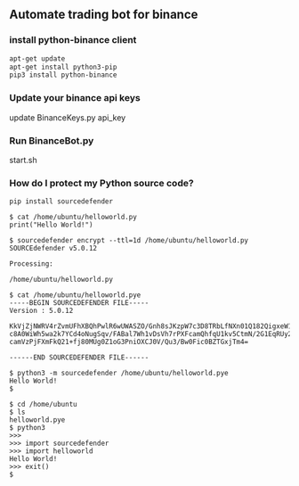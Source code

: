 ## Automate trading bot for binance

### install python-binance client

```bash
apt-get update
apt-get install python3-pip
pip3 install python-binance
```

### Update your binance api keys

update BinanceKeys.py  api_key

### Run BinanceBot.py

start.sh


### How do I protect my Python source code?

```
pip install sourcedefender

$ cat /home/ubuntu/helloworld.py
print("Hello World!")

$ sourcedefender encrypt --ttl=1d /home/ubuntu/helloworld.py
SOURCEdefender v5.0.12

Processing:

/home/ubuntu/helloworld.py

$ cat /home/ubuntu/helloworld.pye
-----BEGIN SOURCEDEFENDER FILE-----
Version : 5.0.12

KkVjZjNWRV4rZvmUFhXBQhPwlR6wUWASZO/Gnh8sJKzpW7c3D8TRbLfNXn01Q182QigxeW1tagq1
c8A0WiWh5wa2k7YCd4oNugSqv/FABal7Wh1vDsVh7rPXFcamQhfqU1kv5CtmN/2G1EqRUy2PGu+p
camVzPjFXmFkQ21+fj80MUg0Z1oG3PniOXCJ0V/Qu3/Bw0Fic0BZTGxjTm4=

------END SOURCEDEFENDER FILE------

$ python3 -m sourcedefender /home/ubuntu/helloworld.pye
Hello World!
$

$ cd /home/ubuntu
$ ls
helloworld.pye
$ python3
>>>
>>> import sourcedefender
>>> import helloworld
Hello World!
>>> exit()
$
```




